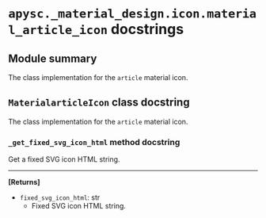 # `apysc._material_design.icon.material_article_icon` docstrings

## Module summary

The class implementation for the `article` material icon.

## `MaterialarticleIcon` class docstring

The class implementation for the `article` material icon.

### `_get_fixed_svg_icon_html` method docstring

Get a fixed SVG icon HTML string.<hr>

**[Returns]**

- `fixed_svg_icon_html`: str
  - Fixed SVG icon HTML string.
